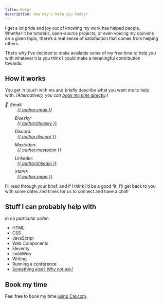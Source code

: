 ```yaml
---
title: Help!
description: How may I help you today?
---
```


I get a lot pride and joy out of knowing my work has helped people. Whether it be tutorials, open-source projects, or even voicing my opinions on a given topic, there’s a real sense of satisfaction that comes from helping others.

That’s why I’ve decided to make available some of my free time to help *you* with whatever it is you think I could make a meaningful contribution towards.

<h2 id="how">How it works</h2>

You get in touch with me and briefly describe what you want me to help with. *(Alternatively, you can [book my time directly](#calendar).)*

<address>
    <dl>
        <dt><c-emoji style="margin-inline-end: 1ex;">📧</c-emoji>Email:</dt>
        <dd><a href="mailto:{{ author.email }}" class=" [ canada ] ">{{ author.email }}</a></dd>
        <dt><c-emoji><svg width="24" height="24" aria-hidden="true" focusable="false" style="margin-inline-end: 1ex;"><use href="#svg--bluesky"></use></svg></c-emoji>Bluesky:</dt>
        <dd><a href="https://bsky.app/profile/{{ author.bluesky }}" class=" [ canada ] " title="{{ author.name }} on Bluesky">{{ author.bluesky }}</a></dd>
        <dt><c-emoji><svg width="24" height="24" aria-hidden="true" focusable="false" style="margin-inline-end: 1ex;"><use href="#svg--discord"></use></svg></c-emoji>Discord:</dt>
        <dd><a href="https://discordapp.com/users/{{ author.discord_id }}" class=" [ canada ] " title="{{ author.name }} on Discord">{{ author.discord }}</a></dd>
        <dt><c-emoji><svg width="24" height="24" aria-hidden="true" focusable="false" style="margin-inline-end: 1ex;"><use href="#svg--mastodon"></use></svg></c-emoji>Mastodon:</dt>
        <dd><a href="https://{{ author.mastodon_domain }}/@{{ author.mastodon.split('@')[1] }}" class=" [ canada ] " title="{{ author.name }} on Mastodon">{{ author.mastodon }}</a></dd>
        <dt><c-emoji><svg width="24" height="24" aria-hidden="true" focusable="false" style="margin-inline-end: 1ex;"><use href="#svg--linkedin"></use></svg></c-emoji>LinkedIn:</dt>
        <dd><a href="https://www.linkedin.com/in/{{ author.linkedin }}" class=" [ canada ] " title="{{ author.name }} on LinkedIn">{{ author.linkedin }}</a></dd>
        <dt><c-emoji><svg width="24" height="24" aria-hidden="true" focusable="false" style="margin-inline-end: 1ex;"><use href="#svg--xmpp"></use></svg></c-emoji>XMPP:</dt>
        <dd><a href="xmpp:{{ author.xmpp }}" class=" [ canada ] " title="{{ author.name }} on XMPP">{{ author.xmpp }}</a></dd>
    </dl>
</address>

I’ll read through your brief, and if I think I’d be a good fit, I’ll get back to you with some dates and times for us to connect and have a chat!

<h2 id="what">Stuff I can probably help with</h2>

*In no particular order:*

- HTML
- CSS
- JavaScript
- Web Components
- Eleventy
- IndieWeb
- Writing
- Running a conference
- [Something else? Why not ask!](#how)

<h2 id="calendar">Book my time</h2>

Feel free to book my time <a href="https://cal.com/chrisburnell" rel="external noopener">using Cal.com</a>.

<is-land on:visible>
    <div id="cal-embed" style="overflow: scroll;"></div>
    <script>{% include '../js/imports/cal-embed.js' %}</script>
</is-land>
